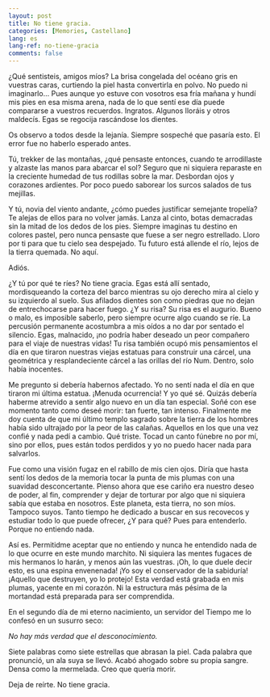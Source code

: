 ```yaml
---
layout: post
title: No tiene gracia.
categories: [Memories, Castellano]
lang: es
lang-ref: no-tiene-gracia
comments: false
---
```


¿Qué sentisteis, amigos míos? La brisa congelada del océano gris en vuestras caras, curtiendo la piel hasta convertirla en polvo. No puedo ni imaginarlo... Pues aunque yo estuve con vosotros esa fría mañana y hundí mis pies en esa misma arena, nada de lo que sentí ese día puede compararse a vuestros recuerdos. Ingratos. Algunos lloráis y otros maldecís. Egas se regocija rascándose los dientes.

Os observo a todos desde la lejanía. Siempre sospeché que pasaría esto. El error fue no haberlo esperado antes.

Tú, trekker de las montañas, ¿qué pensaste entonces, cuando te arrodillaste y alzaste las manos para abarcar el sol? Seguro que ni siquiera reparaste en la creciente humedad de tus rodillas sobre la mar. Desbordan ojos y corazones ardientes. Por poco puedo saborear los surcos salados de tus mejillas.

Y tú, novia del viento andante, ¿cómo puedes justificar semejante tropelía? Te alejas de ellos para no volver jamás. Lanza al cinto, botas demacradas sin la mitad de los dedos de los pies. Siempre imaginas tu destino en colores pastel, pero nunca pensaste que fuese a ser negro estrellado. Lloro por ti para que tu cielo sea despejado. Tu futuro está allende el río, lejos de la tierra quemada. No aquí.

Adiós.

¿Y tú por qué te ríes? No tiene gracia. Egas está allí sentado, mordisqueando la corteza del barco mientras su ojo derecho mira al cielo y su izquierdo al suelo. Sus afilados dientes son como piedras que no dejan de entrechocarse para hacer fuego. ¿Y su risa? Su risa es el augurio. Bueno o malo, es imposible saberlo, pero siempre ocurre algo cuando se ríe. La percusión permanente acostumbra a mis oídos a no dar por sentado el silencio. Egas, malnacido, ¡no podría haber deseado un peor compañero para el viaje de nuestras vidas! Tu risa también ocupó mis pensamientos el día en que tiraron nuestras viejas estatuas para construir una cárcel, una geométrica y resplandeciente cárcel a las orillas del río Num. Dentro, solo había inocentes.

Me pregunto si debería habernos afectado. Yo no sentí nada el día en que tiraron mi última estatua. ¡Menuda ocurrencia! Y yo qué sé. Quizás debería haberme atrevido a sentir algo nuevo en un día tan especial. Soñé con ese momento tanto como deseé morir: tan fuerte, tan intenso. Finalmente me doy cuenta de que mi último templo sagrado sobre la tierra de los hombres había sido ultrajado por la peor de las calañas. Aquellos en los que una vez confié y nada pedí a cambio. Qué triste. Tocad un canto fúnebre no por mí, sino por ellos, pues están todos perdidos y yo no puedo hacer nada para salvarlos.

Fue como una visión fugaz en el rabillo de mis cien ojos. Diría que hasta sentí los dedos de la memoria tocar la punta de mis plumas con una suavidad desconcertante. Pienso ahora que ese cariño era nuestro deseo de poder, al fin, comprender y dejar de torturar por algo que ni siquiera sabía que estaba en nosotros. Este planeta, esta tierra, no son míos. Tampoco suyos. Tanto tiempo he dedicado a buscar en sus recovecos y estudiar todo lo que puede ofrecer, ¿Y para qué? Pues para entenderlo. Porque no entiendo nada.

Así es. Permitidme aceptar que no entiendo y nunca he entendido nada de lo que ocurre en este mundo marchito. Ni siquiera las mentes fugaces de mis hermanos lo harán, y menos aún las vuestras. ¡Oh, lo que duele decir esto, es una espina envenenada! ¡Yo soy el conservador de la sabiduría! ¡Aquello que destruyen, yo lo protejo! Esta verdad está grabada en mis plumas, yacente en mi corazón. Ni la estructura más pésima de la mortandad está preparada para ser comprendida. 

En el segundo día de mi eterno nacimiento, un servidor del Tiempo me lo confesó en un susurro seco: 

*No hay más verdad que el desconocimiento.*

Siete palabras como siete estrellas que abrasan la piel. Cada palabra que pronunció, un ala suya se llevó. Acabó ahogado sobre su propia sangre. Densa como la mermelada. Creo que quería morir.

Deja de reírte. No tiene gracia.
